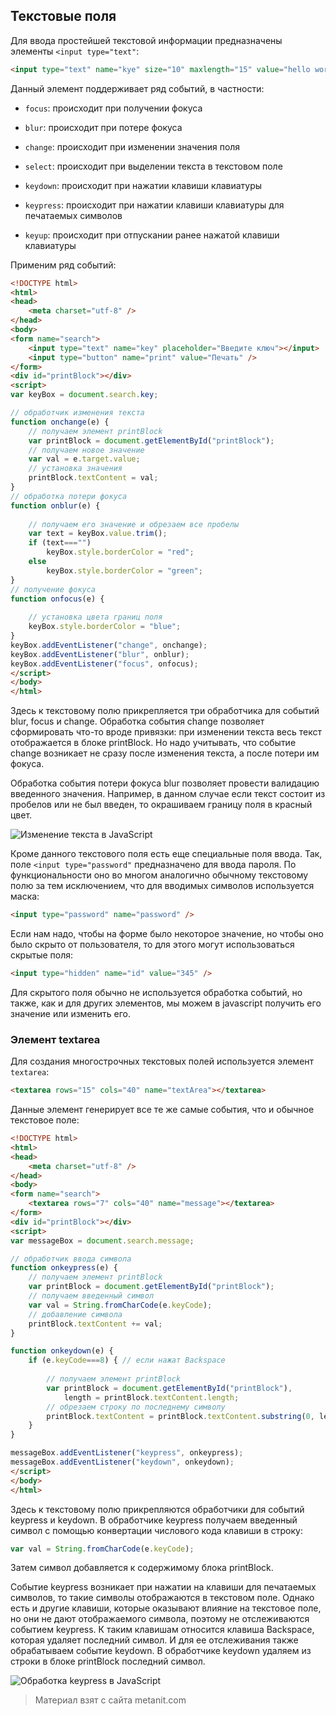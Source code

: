 ## Текстовые поля

Для ввода простейшей текстовой информации предназначены элементы `<input type="text"`:

```html
<input type="text" name="kye" size="10" maxlength="15" value="hello world" />
```

Данный элемент поддерживает ряд событий, в частности:

- `focus`: происходит при получении фокуса

- `blur`: происходит при потере фокуса

- `change`: происходит при изменении значения поля

- `select`: происходит при выделении текста в текстовом поле

- `keydown`: происходит при нажатии клавиши клавиатуры

- `keypress`: происходит при нажатии клавиши клавиатуры для печатаемых символов

- `keyup`: происходит при отпускании ранее нажатой клавиши клавиатуры

Применим ряд событий:

```html
<!DOCTYPE html>
<html>
<head>
    <meta charset="utf-8" />
</head>
<body>
<form name="search">
    <input type="text" name="key" placeholder="Введите ключ"></input>
    <input type="button" name="print" value="Печать" />
</form>
<div id="printBlock"></div>
<script>
var keyBox = document.search.key;

// обработчик изменения текста
function onchange(e) {
    // получаем элемент printBlock
    var printBlock = document.getElementById("printBlock");
    // получаем новое значение
    var val = e.target.value;
    // установка значения
    printBlock.textContent = val;
}
// обработка потери фокуса
function onblur(e) {
    
    // получаем его значение и обрезаем все пробелы
    var text = keyBox.value.trim();
    if (text==="")
        keyBox.style.borderColor = "red";
    else
        keyBox.style.borderColor = "green";
}
// получение фокуса
function onfocus(e) {
    
    // установка цвета границ поля
    keyBox.style.borderColor = "blue";
}
keyBox.addEventListener("change", onchange);
keyBox.addEventListener("blur", onblur);
keyBox.addEventListener("focus", onfocus);
</script>
</body>
</html>
```

Здесь к текстовому полю прикрепляется три обработчика для событий blur, focus и change. Обработка события change позволяет сформировать что-то вроде привязки: при изменении текста весь текст отображается в блоке printBlock. Но надо учитывать, что событие change возникает не сразу после изменения текста, а после потери им фокуса.

Обработка события потери фокуса blur позволяет провести валидацию введенного значения. Например, в данном случае если текст состоит из пробелов или не был введен, то окрашиваем границу поля в красный цвет.

![Изменение текста в JavaScript](https://metanit.com/web/javascript/pics/textchange.png)

Кроме данного текстового поля есть еще специальные поля ввода. Так, поле `<input type="password"` предназначено для ввода пароля. По функциональности оно во многом аналогично обычному текстовому полю за тем исключением, что для вводимых символов используется маска:

```html
<input type="password" name="password" />
```

Если нам надо, чтобы на форме было некоторое значение, но чтобы оно было скрыто от пользователя, то для этого могут использоваться скрытые поля:

```html
<input type="hidden" name="id" value="345" />
```

Для скрытого поля обычно не используется обработка событий, но также, как и для других элементов, мы можем в javascript получить его значение или изменить его.

### Элемент textarea

Для создания многострочных текстовых полей используется элемент `textarea`:

```html
<textarea rows="15" cols="40" name="textArea"></textarea>
```

Данные элемент генерирует все те же самые события, что и обычное текстовое поле:

```html
<!DOCTYPE html>
<html>
<head>
    <meta charset="utf-8" />
</head>
<body>
<form name="search">
    <textarea rows="7" cols="40" name="message"></textarea>
</form>
<div id="printBlock"></div>
<script>
var messageBox = document.search.message;

// обработчик ввода символа
function onkeypress(e) {
    // получаем элемент printBlock
    var printBlock = document.getElementById("printBlock");
    // получаем введенный символ
    var val = String.fromCharCode(e.keyCode);
    // добавление символа
    printBlock.textContent += val;
}

function onkeydown(e) {
    if (e.keyCode===8) { // если нажат Backspace
    
        // получаем элемент printBlock
        var printBlock = document.getElementById("printBlock"), 
            length = printBlock.textContent.length;
        // обрезаем строку по последнему символу
        printBlock.textContent = printBlock.textContent.substring(0, length-1);
    }
}

messageBox.addEventListener("keypress", onkeypress);
messageBox.addEventListener("keydown", onkeydown);
</script>
</body>
</html>
```

Здесь к текстовому полю прикрепляются обработчики для событий keypress и keydown. В обработчике keypress получаем введенный символ с помощью конвертации числового кода клавиши в строку:

```js
var val = String.fromCharCode(e.keyCode);
```

Затем символ добавляется к содержимому блока printBlock.

Событие keypress возникает при нажатии на клавиши для печатаемых символов, то такие символы отображаются в текстовом поле. Однако есть и другие клавиши, которые оказывают влияние на текстовое поле, но они не дают отображаемого символа, поэтому не отслеживаются событием keypress. К таким клавишам относится клавиша Backspace, которая удаляет последний символ. И для ее отслеживания также обрабатываем событие keydown. В обработчике keydown удаляем из строки в блоке printBlock последний символ.

![Обработка keypress в JavaScript](https://metanit.com/web/javascript/pics/keypress.png)


> Материал взят с сайта metanit.com